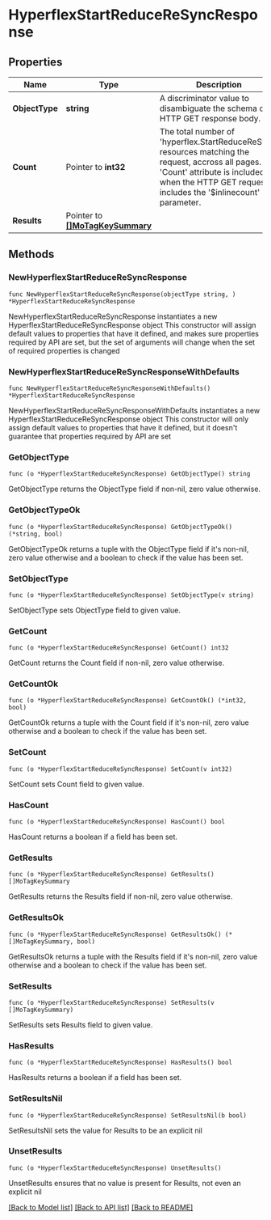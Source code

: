 # HyperflexStartReduceReSyncResponse

## Properties

Name | Type | Description | Notes
------------ | ------------- | ------------- | -------------
**ObjectType** | **string** | A discriminator value to disambiguate the schema of a HTTP GET response body. | 
**Count** | Pointer to **int32** | The total number of &#39;hyperflex.StartReduceReSync&#39; resources matching the request, accross all pages. The &#39;Count&#39; attribute is included when the HTTP GET request includes the &#39;$inlinecount&#39; parameter. | [optional] 
**Results** | Pointer to [**[]MoTagKeySummary**](MoTagKeySummary.md) |  | [optional] 

## Methods

### NewHyperflexStartReduceReSyncResponse

`func NewHyperflexStartReduceReSyncResponse(objectType string, ) *HyperflexStartReduceReSyncResponse`

NewHyperflexStartReduceReSyncResponse instantiates a new HyperflexStartReduceReSyncResponse object
This constructor will assign default values to properties that have it defined,
and makes sure properties required by API are set, but the set of arguments
will change when the set of required properties is changed

### NewHyperflexStartReduceReSyncResponseWithDefaults

`func NewHyperflexStartReduceReSyncResponseWithDefaults() *HyperflexStartReduceReSyncResponse`

NewHyperflexStartReduceReSyncResponseWithDefaults instantiates a new HyperflexStartReduceReSyncResponse object
This constructor will only assign default values to properties that have it defined,
but it doesn't guarantee that properties required by API are set

### GetObjectType

`func (o *HyperflexStartReduceReSyncResponse) GetObjectType() string`

GetObjectType returns the ObjectType field if non-nil, zero value otherwise.

### GetObjectTypeOk

`func (o *HyperflexStartReduceReSyncResponse) GetObjectTypeOk() (*string, bool)`

GetObjectTypeOk returns a tuple with the ObjectType field if it's non-nil, zero value otherwise
and a boolean to check if the value has been set.

### SetObjectType

`func (o *HyperflexStartReduceReSyncResponse) SetObjectType(v string)`

SetObjectType sets ObjectType field to given value.


### GetCount

`func (o *HyperflexStartReduceReSyncResponse) GetCount() int32`

GetCount returns the Count field if non-nil, zero value otherwise.

### GetCountOk

`func (o *HyperflexStartReduceReSyncResponse) GetCountOk() (*int32, bool)`

GetCountOk returns a tuple with the Count field if it's non-nil, zero value otherwise
and a boolean to check if the value has been set.

### SetCount

`func (o *HyperflexStartReduceReSyncResponse) SetCount(v int32)`

SetCount sets Count field to given value.

### HasCount

`func (o *HyperflexStartReduceReSyncResponse) HasCount() bool`

HasCount returns a boolean if a field has been set.

### GetResults

`func (o *HyperflexStartReduceReSyncResponse) GetResults() []MoTagKeySummary`

GetResults returns the Results field if non-nil, zero value otherwise.

### GetResultsOk

`func (o *HyperflexStartReduceReSyncResponse) GetResultsOk() (*[]MoTagKeySummary, bool)`

GetResultsOk returns a tuple with the Results field if it's non-nil, zero value otherwise
and a boolean to check if the value has been set.

### SetResults

`func (o *HyperflexStartReduceReSyncResponse) SetResults(v []MoTagKeySummary)`

SetResults sets Results field to given value.

### HasResults

`func (o *HyperflexStartReduceReSyncResponse) HasResults() bool`

HasResults returns a boolean if a field has been set.

### SetResultsNil

`func (o *HyperflexStartReduceReSyncResponse) SetResultsNil(b bool)`

 SetResultsNil sets the value for Results to be an explicit nil

### UnsetResults
`func (o *HyperflexStartReduceReSyncResponse) UnsetResults()`

UnsetResults ensures that no value is present for Results, not even an explicit nil

[[Back to Model list]](../README.md#documentation-for-models) [[Back to API list]](../README.md#documentation-for-api-endpoints) [[Back to README]](../README.md)


